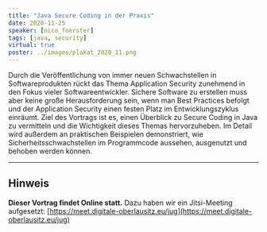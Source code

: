 ```yaml
---
title: "Java Secure Coding in der Praxis"
date: 2020-11-25
speaker: [nico_foerster]
tags: [java, security]
virtual: true
poster: ../images/plakat_2020_11.png
---
```


Durch die Veröffentlichung von immer neuen Schwachstellen in Softwareprodukten rückt das Thema Application Security zunehmend in den Fokus vieler Softwareentwickler.
Sichere Software zu erstellen muss aber keine große Herausforderung sein, wenn man Best Practices befolgt und der Application Security einen festen Platz im Entwicklungszyklus einräumt. Ziel des Vortrags ist es, einen Überblick zu Secure Coding in Java zu vermitteln und die Wichtigkeit dieses Themas hervorzuheben. Im Detail wird außerdem an praktischen Beispielen demonstriert, wie Sicherheitsschwachstellen im Programmcode aussehen, ausgenutzt und behoben werden können.

---

## Hinweis

**Dieser Vortrag findet Online statt.** Dazu haben wir ein Jitsi-Meeting aufgesetzt: [https://meet.digitale-oberlausitz.eu/jug](https://meet.digitale-oberlausitz.eu/jug)

